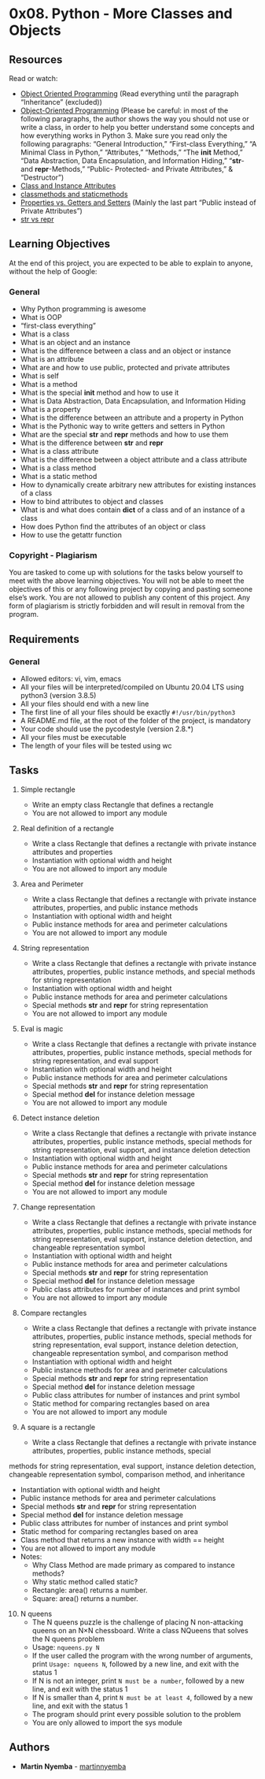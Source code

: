 # 0x08. Python - More Classes and Objects

## Resources
Read or watch:

- [Object Oriented Programming](#) (Read everything until the paragraph “Inheritance” (excluded))
- [Object-Oriented Programming](#) (Please be careful: in most of the following paragraphs, the author shows the way you should not use or write a class, in order to help you better understand some concepts and how everything works in Python 3. Make sure you read only the following paragraphs: “General Introduction,” “First-class Everything,” “A Minimal Class in Python,” “Attributes,” “Methods,” “The __init__ Method,” “Data Abstraction, Data Encapsulation, and Information Hiding,” “__str__- and __repr__-Methods,” “Public- Protected- and Private Attributes,” & “Destructor”)
- [Class and Instance Attributes](#)
- [classmethods and staticmethods](#)
- [Properties vs. Getters and Setters](#) (Mainly the last part “Public instead of Private Attributes”)
- [str vs repr](#)

## Learning Objectives
At the end of this project, you are expected to be able to explain to anyone, without the help of Google:

### General
- Why Python programming is awesome
- What is OOP
- “first-class everything”
- What is a class
- What is an object and an instance
- What is the difference between a class and an object or instance
- What is an attribute
- What are and how to use public, protected and private attributes
- What is self
- What is a method
- What is the special __init__ method and how to use it
- What is Data Abstraction, Data Encapsulation, and Information Hiding
- What is a property
- What is the difference between an attribute and a property in Python
- What is the Pythonic way to write getters and setters in Python
- What are the special __str__ and __repr__ methods and how to use them
- What is the difference between __str__ and __repr__
- What is a class attribute
- What is the difference between a object attribute and a class attribute
- What is a class method
- What is a static method
- How to dynamically create arbitrary new attributes for existing instances of a class
- How to bind attributes to object and classes
- What is and what does contain __dict__ of a class and of an instance of a class
- How does Python find the attributes of an object or class
- How to use the getattr function

### Copyright - Plagiarism
You are tasked to come up with solutions for the tasks below yourself to meet with the above learning objectives.
You will not be able to meet the objectives of this or any following project by copying and pasting someone else’s work.
You are not allowed to publish any content of this project.
Any form of plagiarism is strictly forbidden and will result in removal from the program.

## Requirements
### General
- Allowed editors: vi, vim, emacs
- All your files will be interpreted/compiled on Ubuntu 20.04 LTS using python3 (version 3.8.5)
- All your files should end with a new line
- The first line of all your files should be exactly `#!/usr/bin/python3`
- A README.md file, at the root of the folder of the project, is mandatory
- Your code should use the pycodestyle (version 2.8.*)
- All your files must be executable
- The length of your files will be tested using wc

## Tasks
1. Simple rectangle
   - Write an empty class Rectangle that defines a rectangle
   - You are not allowed to import any module

2. Real definition of a rectangle
   - Write a class Rectangle that defines a rectangle with private instance attributes and properties
   - Instantiation with optional width and height
   - You are not allowed to import any module

3. Area and Perimeter
   - Write a class Rectangle that defines a rectangle with private instance attributes, properties, and public instance methods
   - Instantiation with optional width and height
   - Public instance methods for area and perimeter calculations
   - You are not allowed to import any module

4. String representation
   - Write a class Rectangle that defines a rectangle with private instance attributes, properties, public instance methods, and special methods for string representation
   - Instantiation with optional width and height
   - Public instance methods for area and perimeter calculations
   - Special methods __str__ and __repr__ for string representation
   - You are not allowed to import any module

5. Eval is magic
   - Write a class Rectangle that defines a rectangle with private instance attributes, properties, public instance methods, special methods for string representation, and eval support
   - Instantiation with optional width and height
   - Public instance methods for area and perimeter calculations
   - Special methods __str__ and __repr__ for string representation
   - Special method __del__ for instance deletion message
   - You are not allowed to import any module

6. Detect instance deletion
   - Write a class Rectangle that defines a rectangle with private instance attributes, properties, public instance methods, special methods for string representation, eval support, and instance deletion detection
   - Instantiation with optional width and height
   - Public instance methods for area and perimeter calculations
   - Special methods __str__ and __repr__ for string representation
   - Special method __del__ for instance deletion message
   - You are not allowed to import any module

7. Change representation
   - Write a class Rectangle that defines a rectangle with private instance attributes, properties, public instance methods, special methods for string representation, eval support, instance deletion detection, and changeable representation symbol
   - Instantiation with optional width and height
   - Public instance methods for area and perimeter calculations
   - Special methods __str__ and __repr__ for string representation
   - Special method __del__ for instance deletion message
   - Public class attributes for number of instances and print symbol
   - You are not allowed to import any module

8. Compare rectangles
   - Write a class Rectangle that defines a rectangle with private instance attributes, properties, public instance methods, special methods for string representation, eval support, instance deletion detection, changeable representation symbol, and comparison method
   - Instantiation with optional width and height
   - Public instance methods for area and perimeter calculations
   - Special methods __str__ and __repr__ for string representation
   - Special method __del__ for instance deletion message
   - Public class attributes for number of instances and print symbol
   - Static method for comparing rectangles based on area
   - You are not allowed to import any module

9. A square is a rectangle
   - Write a class Rectangle that defines a rectangle with private instance attributes, properties, public instance methods, special

methods for string representation, eval support, instance deletion detection, changeable representation symbol, comparison method, and inheritance
   - Instantiation with optional width and height
   - Public instance methods for area and perimeter calculations
   - Special methods __str__ and __repr__ for string representation
   - Special method __del__ for instance deletion message
   - Public class attributes for number of instances and print symbol
   - Static method for comparing rectangles based on area
   - Class method that returns a new instance with width == height
   - You are not allowed to import any module
   - Notes:
     - Why Class Method are made primary as compared to instance methods?
     - Why static method called static?
     - Rectangle: area() returns a number.
     - Square: area() returns a number.

10. N queens
    - The N queens puzzle is the challenge of placing N non-attacking queens on an N×N chessboard. Write a class NQueens that solves the N queens problem
    - Usage: `nqueens.py N`
    - If the user called the program with the wrong number of arguments, print `Usage: nqueens N`, followed by a new line, and exit with the status 1
    - If N is not an integer, print `N must be a number`, followed by a new line, and exit with the status 1
    - If N is smaller than 4, print `N must be at least 4`, followed by a new line, and exit with the status 1
    - The program should print every possible solution to the problem
    - You are only allowed to import the sys module

## Authors
- **Martin Nyemba** - [martinnyemba](https://github.com/martinnyemba)
